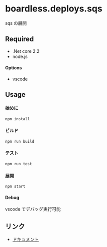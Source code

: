 # boardless.deploys.sqs

sqs の展開

## Required

- .Net core 2.2
- node.js

#### Options

- vscode

## Usage

#### 始めに

`npm install`

#### ビルド

`npm run build`

#### テスト

`npm run test`

#### 展開

`npm start`

#### Debug

vscode でデバッグ実行可能

## リンク

- [ドキュメント](https://github.com/wakuwaku3/tmpps.boardless.docs)

